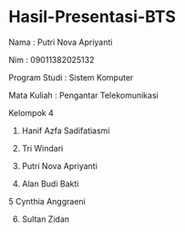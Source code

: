 # Hasil-Presentasi-BTS

Nama : Putri Nova Apriyanti

Nim : 09011382025132

Program Studi : Sistem Komputer

Mata Kuliah : Pengantar Telekomunikasi

Kelompok 4

1. Hanif Azfa Sadifatiasmi

2. Tri Windari

3. Putri Nova Apriyanti

4. Alan Budi Bakti

 5 Cynthia Anggraeni

6. Sultan Zidan

